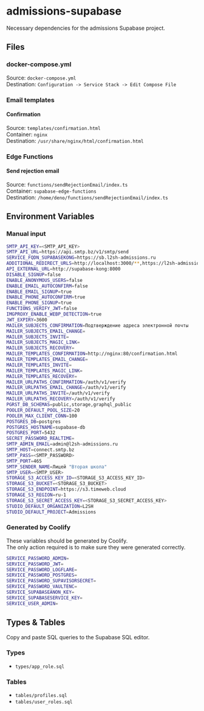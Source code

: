 # admissions-supabase

Necessary dependencies for the admissions Supabase project.

## Files

### docker-compose.yml

Source: `docker-compose.yml`  
Destination: `Configuration -> Service Stack -> Edit Compose File`

### Email templates

#### Confirmation

Source: `templates/confirmation.html`  
Container: `nginx`  
Destination: `/usr/share/nginx/html/confirmation.html`

### Edge Functions

#### Send rejection email

Source: `functions/sendRejectionEmail/index.ts`  
Container: `supabase-edge-functions`  
Destination: `/home/deno/functions/sendRejectionEmail/index.ts`

## Environment Variables

### Manual input

```bash
SMTP_API_KEY=<SMTP_API_KEY>
SMTP_API_URL=https://api.smtp.bz/v1/smtp/send
SERVICE_FQDN_SUPABASEKONG=https://sb.l2sh-admissions.ru
ADDITIONAL_REDIRECT_URLS=http://localhost:3000/**,https://l2sh-admissions.ru/**,https://admin.l2sh-admissions.ru/**
API_EXTERNAL_URL=http://supabase-kong:8000
DISABLE_SIGNUP=false
ENABLE_ANONYMOUS_USERS=false
ENABLE_EMAIL_AUTOCONFIRM=false
ENABLE_EMAIL_SIGNUP=true
ENABLE_PHONE_AUTOCONFIRM=true
ENABLE_PHONE_SIGNUP=true
FUNCTIONS_VERIFY_JWT=false
IMGPROXY_ENABLE_WEBP_DETECTION=true
JWT_EXPIRY=3600
MAILER_SUBJECTS_CONFIRMATION=Подтверждение адреса электронной почты
MAILER_SUBJECTS_EMAIL_CHANGE=
MAILER_SUBJECTS_INVITE=
MAILER_SUBJECTS_MAGIC_LINK=
MAILER_SUBJECTS_RECOVERY=
MAILER_TEMPLATES_CONFIRMATION=http://nginx:80/confirmation.html
MAILER_TEMPLATES_EMAIL_CHANGE=
MAILER_TEMPLATES_INVITE=
MAILER_TEMPLATES_MAGIC_LINK=
MAILER_TEMPLATES_RECOVERY=
MAILER_URLPATHS_CONFIRMATION=/auth/v1/verify
MAILER_URLPATHS_EMAIL_CHANGE=/auth/v1/verify
MAILER_URLPATHS_INVITE=/auth/v1/verify
MAILER_URLPATHS_RECOVERY=/auth/v1/verify
PGRST_DB_SCHEMAS=public,storage,graphql_public
POOLER_DEFAULT_POOL_SIZE=20
POOLER_MAX_CLIENT_CONN=100
POSTGRES_DB=postgres
POSTGRES_HOSTNAME=supabase-db
POSTGRES_PORT=5432
SECRET_PASSWORD_REALTIME=
SMTP_ADMIN_EMAIL=admin@l2sh-admissions.ru
SMTP_HOST=connect.smtp.bz
SMTP_PASS=<SMTP_PASSWORD>
SMTP_PORT=465
SMTP_SENDER_NAME=Лицей "Вторая школа"
SMTP_USER=<SMTP_USER>
STORAGE_S3_ACCESS_KEY_ID=<STORAGE_S3_ACCESS_KEY_ID>
STORAGE_S3_BUCKET=<STORAGE_S3_BUCKET>
STORAGE_S3_ENDPOINT=https://s3.timeweb.cloud
STORAGE_S3_REGION=ru-1
STORAGE_S3_SECRET_ACCESS_KEY=<STORAGE_S3_SECRET_ACCESS_KEY>
STUDIO_DEFAULT_ORGANIZATION=L2SH
STUDIO_DEFAULT_PROJECT=Admissions
```

### Generated by Coolify

These variables should be generated by Coolify.  
The only action required is to make sure they were generated correctly.

```bash
SERVICE_PASSWORD_ADMIN=
SERVICE_PASSWORD_JWT=
SERVICE_PASSWORD_LOGFLARE=
SERVICE_PASSWORD_POSTGRES=
SERVICE_PASSWORD_SUPAVISORSECRET=
SERVICE_PASSWORD_VAULTENC=
SERVICE_SUPABASEANON_KEY=
SERVICE_SUPABASESERVICE_KEY=
SERVICE_USER_ADMIN=
```

## Types & Tables

Copy and paste SQL queries to the Supabase SQL editor.

### Types

- `types/app_role.sql`

### Tables

- `tables/profiles.sql`
- `tables/user_roles.sql`
